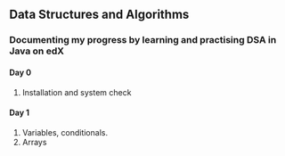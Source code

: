 ## Data Structures and Algorithms

### Documenting my progress by learning and practising DSA in Java on edX

#### Day 0
1. Installation and system check

#### Day 1
1. Variables, conditionals.
2. Arrays